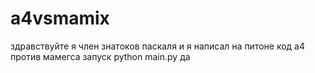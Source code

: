 # a4vsmamix
здравствуйте
я член знатоков паскаля
 и я написал на питоне код
 а4 против мамегса
 запуск python main.py
да
